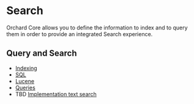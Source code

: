 # Search

Orchard Core allows you to define the information to index and to query them in order to provide an integrated Search experience.

## Query and Search

- [Indexing](../modules/Indexing/README.md)
- [SQL](../modules/SQL/README.md)
- [Lucene](../modules/Lucene/README.md)
- [Queries](../modules/Queries/README.md)
- TBD [Implementation text search](https://github.com/OrchardCMS/OrchardCore/issues/4142)

